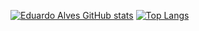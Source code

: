 [![Eduardo Alves GitHub stats](https://github-readme-stats.vercel.app/api?username=EduardoAlvesNeto&count_private=true&show_icons=true&theme=synthwave)](https://github.com/EduardoAlvesNeto)
[![Top Langs](https://github-readme-stats.vercel.app/api/top-langs/?username=EduardoAlvesNeto&layout=compact&theme=synthwave)](https://github.com/EduardoAlvesNeto)
